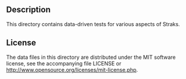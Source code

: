 Description
------------

This directory contains data-driven tests for various aspects of Straks.

License
--------

The data files in this directory are distributed under the MIT software
license, see the accompanying file LICENSE or
http://www.opensource.org/licenses/mit-license.php.

